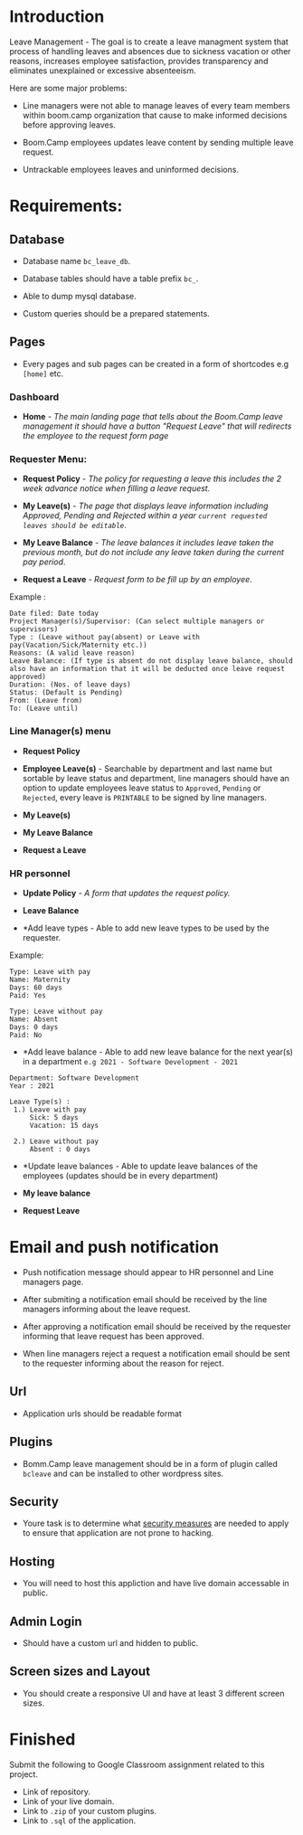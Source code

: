 # Introduction

Leave Management - The goal is to create a leave managment system that process of handling leaves and absences due to sickness vacation or other reasons, increases employee satisfaction, provides transparency and eliminates unexplained or excessive absenteeism.

Here are some major problems:

* Line managers were not able to manage leaves of every team members within boom.camp organization that cause to make informed decisions before approving leaves.

* Boom.Camp employees updates leave content by sending multiple leave request. 

* Untrackable employees leaves and uninformed decisions.


# Requirements:

## Database

* Database name `bc_leave_db`.

* Database tables should have a table prefix `bc_`.

* Able to dump mysql database. 

* Custom queries should be a prepared statements.

## Pages

* Every pages and sub pages can be created in a form of shortcodes e.g `[home]` etc. 

### Dashboard

* **Home** *- The main landing page that tells about the Boom.Camp leave management it should have a button "Request Leave" that will redirects the employee to the request form page*


### Requester Menu:
	
* **Request Policy** *- The policy for requesting a leave this includes the 2 week advance notice when filling a leave request.*

* **My Leave(s)** *- The page that displays leave information including Approved, Pending and Rejected within a year `current requested leaves should be editable`*.

* **My Leave Balance** *- The leave balances it includes leave taken the previous month, but do not include any leave taken during the current pay period*.

* **Request a Leave** *- Request form to be fill up by an employee*.

Example :

```
Date filed: Date today 
Project Manager(s)/Supervisor: (Can select multiple managers or supervisors)
Type : (Leave without pay(absent) or Leave with pay(Vacation/Sick/Maternity etc.))
Reasons: (A valid leave reason)
Leave Balance: (If type is absent do not display leave balance, should also have an information that it will be deducted once leave request approved)
Duration: (Nos. of leave days)
Status: (Default is Pending)
From: (Leave from)
To: (Leave until)
```

### Line Manager(s) menu

* **Request Policy**

* **Employee Leave(s)** - Searchable by department and last name but sortable by leave status and department, line managers should have an option to update employees leave status to `Approved`, `Pending` or `Rejected`, every leave is `PRINTABLE` to be signed by line managers.

* **My Leave(s)**

* **My Leave Balance** 	

* **Request a Leave**


### HR personnel

* **Update Policy** *- A form that updates the request policy.*

* **Leave Balance** 

* *Add leave types - Able to add new leave types to be used by the requester.

Example: 

```
Type: Leave with pay
Name: Maternity
Days: 60 days
Paid: Yes

Type: Leave without pay
Name: Absent
Days: 0 days
Paid: No
```

* *Add leave balance - Able to add new leave balance for the next year(s) in a department `e.g 2021 - Software Development - 2021`

```
Department: Software Development
Year : 2021

Leave Type(s) :
 1.) Leave with pay 
     Sick: 5 days
     Vacation: 15 days
     
 2.) Leave without pay
     Absent : 0 days
```

* *Update leave balances - Able to update leave balances of the employees (updates should be in every department)
		
* **My leave balance** 	

* **Request Leave**

# Email and push notification

* Push notification message should appear to HR personnel and Line managers page.

* After submiting a notification email should be received by the line managers informing about the leave request.

* After approving a notification email should be received by the requester informing that leave request has been approved.

* When line managers reject a request a notification email should be sent to the requester informing about the reason for reject.


## Url

* Application urls should be readable format

## Plugins

* Bomm.Camp leave management should be in a form of plugin called `bcleave` and can be installed to other wordpress sites.

## Security

* Youre task is to determine what [security measures](https://secure.wphackedhelp.com/blog/wordpress-security-checklist-guide/) are needed to apply to ensure that application are not prone to hacking.

## Hosting

* You will need to host this appliction and have live domain accessable in public.

## Admin Login

* Should have a custom url and hidden to public.

## Screen sizes and Layout

* You should create a responsive UI and have at least 3 different screen sizes.

# Finished

Submit the following to Google Classroom assignment related to this project.

* Link of repository.
* Link of your live domain.
* Link to `.zip` of your custom plugins.
* Link to `.sql` of the application.


